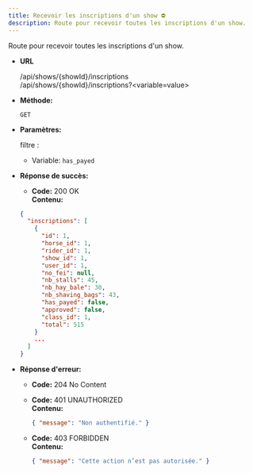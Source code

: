 ```yaml
---
title: Recevoir les inscriptions d'un show ⛔
description: Route pour recevoir toutes les inscriptions d'un show.
---
```


Route pour recevoir toutes les inscriptions d'un show.

- **URL**

  /api/shows/{showId}/inscriptions <br>
  /api/shows/{showId}/inscriptions?<variable=value> <br>

- **Méthode:**

  `GET`

- **Paramètres:**

  filtre :

  - Variable: `has_payed`

- **Réponse de succès:**
  - **Code:** 200 OK <br>
  **Contenu:** <br>
  ```json
  {
    "inscriptions": [
      {
        "id": 1,
        "horse_id": 1,
        "rider_id": 1,
        "show_id": 1,
        "user_id": 1,
        "no_fei": null,
        "nb_stalls": 45,
        "nb_hay_bale": 30,
        "nb_shaving_bags": 43,
        "has_payed": false,
        "approved": false,
        "class_id": 1,
        "total": 515
      }
      ...
    ]
  }
  ```

- **Réponse d'erreur:**

  - **Code:** 204 No Content<br />

  - **Code:** 401 UNAUTHORIZED <br />
    **Contenu:** 
    ```json
    { "message": "Non authentifié." }
    ```

  - **Code:** 403 FORBIDDEN <br />
    **Contenu:** 
    ```json
    { "message": "Cette action n’est pas autorisée." }
    ```